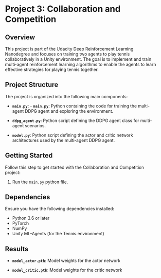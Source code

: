 # Project 3: Collaboration and Competition

## Overview

This project is part of the Udacity Deep Reinforcement Learning Nanodegree and focuses on training two agents to play tennis collaboratively in a Unity environment. The goal is to implement and train multi-agent reinforcement learning algorithms to enable the agents to learn effective strategies for playing tennis together.

## Project Structure

The project is organized into the following main components:

- **`main.py`**: - **`main.py`**: Python containing the code for training the multi-agent DDPG agent and exploring the environment.

- **`ddpg_agent.py`**: Python script defining the DDPG agent class for multi-agent scenarios.

- **`model.py`**: Python script defining the actor and critic network architectures used by the multi-agent DDPG agent.


## Getting Started

Follow this step to get started with the Collaboration and Competition project:

1. Run the `main.py` python file.


## Dependencies

Ensure you have the following dependencies installed:

- Python 3.6 or later
- PyTorch
- NumPy
- Unity ML-Agents (for the Tennis environment)


## Results

- **`model_actor.pth`**: Model weights for the actor network

- **`model_critic.pth`**: Model weights for the critic network